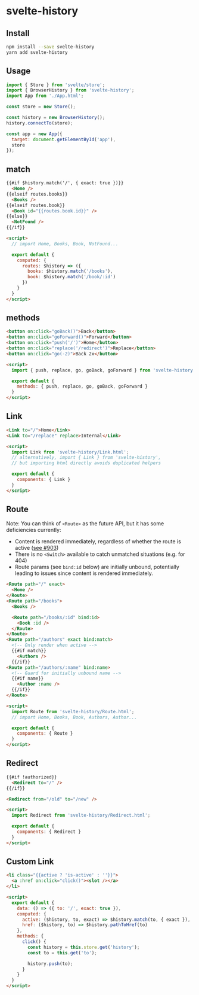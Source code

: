 # svelte-history

## Install

```sh
npm install --save svelte-history
yarn add svelte-history
```

## Usage

```js
import { Store } from 'svelte/store';
import { BrowserHistory } from 'svelte-history';
import App from './App.html';

const store = new Store();

const history = new BrowserHistory();
history.connectTo(store);

const app = new App({
  target: document.getElementById('app'),
  store
});
```

## match

```html
{{#if $history.match('/', { exact: true })}}
  <Home />
{{elseif routes.books}}
  <Books />
{{elseif routes.book}}
  <Book id="{{routes.book.id}}" />
{{else}}
  <NotFound />
{{/if}}

<script>
  // import Home, Books, Book, NotFound...

  export default {
    computed: {
      routes: $history => ({
        books: $history.match('/books'),
        book: $history.match('/book/:id')
      })
    }
  }
</script>
```

## methods

```html
<button on:click="goBack()">Back</button>
<button on:click="goForward()">Forward</button>
<button on:click="push('/')">Home</button>
<button on:click="replace('/redirect')">Replace</button>
<button on:click="go(-2)">Back 2x</button>

<script>
  import { push, replace, go, goBack, goForward } from 'svelte-history';

  export default {
    methods: { push, replace, go, goBack, goForward }
  }
</script>
```

## Link

```html
<Link to="/">Home</Link>
<Link to="/replace" replace>Internal</Link>

<script>
  import Link from 'svelte-history/Link.html';
  // alternatively, import { Link } from 'svelte-history',
  // but importing html directly avoids duplicated helpers

  export default {
    components: { Link }
  }
</script>
```

## Route

Note: You can think of `<Route>` as the future API, but it has some deficiencies
currently:

* Content is rendered immediately, regardless of whether the route is active
  ([see #903](https://github.com/sveltejs/svelte/issues/903))
* There is no `<Switch>` available to catch unmatched situations (e.g. for 404)
* Route params (see `bind:id` below) are initially unbound, potentially leading
  to issues since content is rendered immediately.

```html
<Route path="/" exact>
  <Home />
</Route>
<Route path="/books">
  <Books />

  <Route path="/books/:id" bind:id>
    <Book :id />
  </Route>
</Route>
<Route path="/authors" exact bind:match>
  <!-- Only render when active -->
  {{#if match}}
    <Authors />
  {{/if}}
<Route path="/authors/:name" bind:name>
  <!-- Guard for initially unbound name -->
  {{#if name}}
    <Author :name />
  {{/if}}
</Route>

<script>
  import Route from 'svelte-history/Route.html';
  // import Home, Books, Book, Authors, Author...

  export default {
    components: { Route }
  }
</script>
```

## Redirect

```html
{{#if !authorized}}
  <Redirect to="/" />
{{/if}}

<Redirect from="/old" to="/new" />

<script>
  import Redirect from 'svelte-history/Redirect.html';

  export default {
    components: { Redirect }
  }
</script>
```

## Custom Link

```html
<li class="{{active ? 'is-active' : ''}}">
  <a :href on:click="click()"><slot /></a>
</li>

<script>
  export default {
    data: () => ({ to: '/', exact: true }),
    computed: {
      active: ($history, to, exact) => $history.match(to, { exact }),
      href: ($history, to) => $history.pathToHref(to)
    },
    methods: {
      click() {
        const history = this.store.get('history');
        const to = this.get('to');

        history.push(to);
      }
    }
  }
</script>
```

